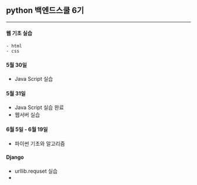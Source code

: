 ## python 백엔드스쿨 6기
<hr>

#### 웹 기초 실습 
    - html
    - css

#### 5월 30일
 - Java Script 실습

#### 5월 31일
 - Java Script 실습 완료
 - 웹서버 실습


#### 6월 5일 - 6월 19일
 
 - 파이썬 기초와 알고리즘


#### Django

 - urllib.requset 실습
 - 